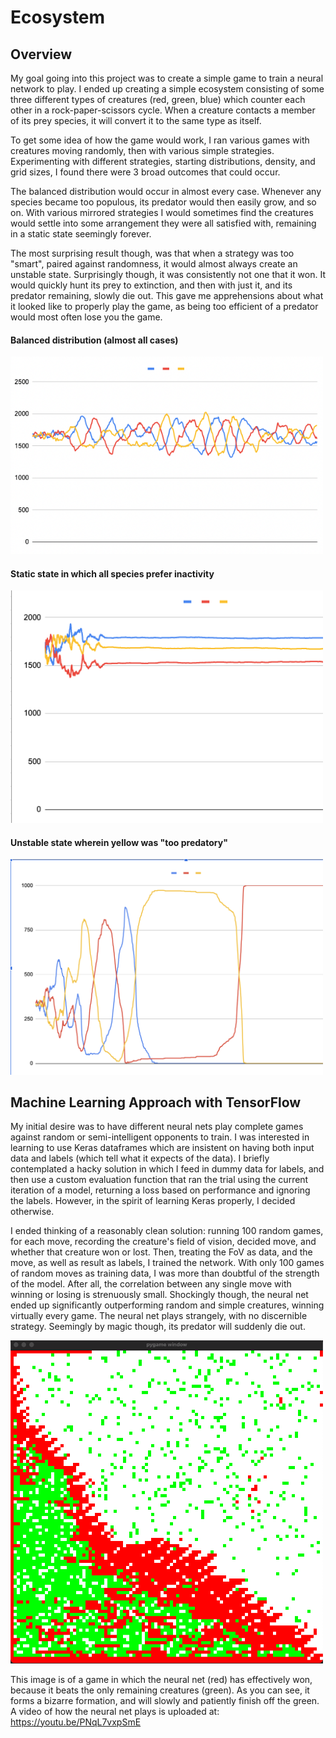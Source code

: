 # Ecosystem
## Overview
My goal going into this project was to create a simple game to train a neural network to play. I ended up creating a simple ecosystem consisting of some three different types of creatures (red, green, blue) which counter each other in a rock-paper-scissors cycle. When a creature contacts a member of its prey species, it will convert it to the same type as itself. 

To get some idea of how the game would work, I ran various games with creatures moving randomly, then with various simple strategies. Experimenting with different strategies, starting distributions, density, and grid sizes, I found there were 3 broad outcomes that could occur. 

The balanced distribution would occur in almost every case. Whenever any species became too populous, its predator would then easily grow, and so on. With various mirrored strategies I would sometimes find the creatures would settle into some arrangement they were all satisfied with, remaining in a static state seemingly forever. 

The most surprising result though, was that when a strategy was too "smart", paired against randomness, it would almost always create an unstable state. Surprisingly though, it was consistently not one that it won. It would quickly hunt its prey to extinction, and then with just it, and its predator remaining, slowly die out. This gave me apprehensions about what it looked like to properly play the game, as being too efficient of a predator would most often lose you the game. 

#### Balanced distribution (almost all cases)

<img src="Demo%20Images/Balanced%20Distribution.png" alt="drawing" width="500"/>

#### Static state in which all species prefer inactivity

<img src="Demo%20Images/Static%20Stable%20Distribution.png" alt="drawing" width="500"/>

#### Unstable state wherein yellow was "too predatory"

<img src="Demo%20Images/Unstable%20Distribution.png" alt="drawing" width="500"/>

## Machine Learning Approach with TensorFlow
My initial desire was to have different neural nets play complete games against random or semi-intelligent opponents to train. I was interested in learning to use Keras dataframes which are insistent on having both input data and labels (which tell what it expects of the data). I briefly contemplated a hacky solution in which I feed in dummy data for labels, and then use a custom evaluation function that ran the trial using the current iteration of a model, returning a loss based on performance and ignoring the labels. However, in the spirit of learning Keras properly, I decided otherwise. 

I ended thinking of a reasonably clean solution: running 100 random games, for each move, recording the creature's field of vision, decided move, and whether that creature won or lost. Then, treating the FoV as data, and the move, as well as result as labels, I trained the network. With only 100 games of random moves as training data, I was more than doubtful of the strength of the model. After all, the correlation between any single move with winning or losing is strenuously small. Shockingly though, the neural net ended up significantly outperforming random and simple creatures, winning virtually every game. The neural net plays strangely, with no discernible strategy. Seemingly by magic though, its predator will suddenly die out. 


<img src="Demo%20Images/Neural%20Net%20Strategy.png" alt="drawing" width="500"/>

This image is of a game in which the neural net (red) has effectively won, because it beats the only remaining creatures (green). As you can see, it forms a bizarre formation, and will slowly and patiently finish off the green. A video of how the neural net plays is uploaded at: https://youtu.be/PNqL7vxpSmE
